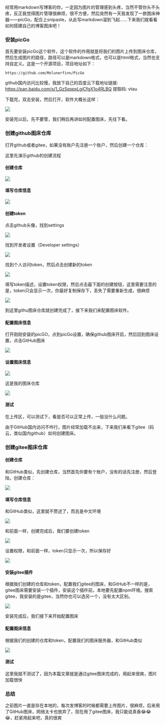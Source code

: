 经常用markdown写博客的你，一定因为图片的管理感到头疼，当然不管你头不头疼，反正我觉得图片管理很麻烦，很不方便，然后突然有一天我发现了一款图床神器——picGo，配合上snipaste，从此写markdown溜到飞起……下来我们就看看如何搭建自己的博客图床吧！

### 安装picGo

首先要安装picGo这个软件，这个软件的作用就是将我们的图片上传到图床仓库，然后生成图片的路径，路径可以是markdown格式，也可以是html格式，当然也支持自定义。这是一个开源项目，项目地址如下：

```
https://github.com/Molunerfinn/PicGo
```

github国内访问比较慢，我放下自己的百度云下载地址链接: https://pan.baidu.com/s/1_GzSqspxLgiCfgX1o4RLBQ 提取码: vtau

下载完，双击安装，然后打开，软件大概长这样：

![](https://gitee.com/sysker/picBed/raw/master/images/20200330234921.png)

安装完以后，先不要管，我们稍后再讲如何配置图床，先往下看。

### 创建github图床仓库

打开github或者gitee，如果没有账户先注册一个账户，然后创建一个仓库：

这里先演示github的创建流程

#### 创建仓库

![](https://gitee.com/sysker/picBed/raw/master/images/20200331214136.png)

#### 填写仓库信息

![](https://gitee.com/sysker/picBed/raw/master/images/20200331214644.png)

#### 创建token

点击github头像，找到settings

![](https://gitee.com/sysker/picBed/raw/master/images/20200331215523.png)

找到开发者设置（Developer settings）

![](https://gitee.com/sysker/picBed/raw/master/images/20200331215603.png)

找到个人访问token，然后点击创建新的token

![](https://gitee.com/sysker/picBed/raw/master/images/20200331215624.png)

填写token描述，设置token权限，然后点击最下面的创建按钮，这里需要注意的是，token只会显示一次，你最好复制保存下，丢失了需要重新生成，很麻烦

![](https://gitee.com/sysker/picBed/raw/master/images/20200331220213.png)

到这里githu图床仓库就创建完成了，接下来我们来配置图床软件。

#### 配置图床信息

打开刚刚安装的picGO，点到picGo设置，确保github图床开启，然后回到图床设置，点击GitHub图床

![](https://gitee.com/sysker/picBed/raw/master/images/20200331221211.png)

#### 设置图床信息

![](https://gitee.com/sysker/picBed/raw/master/images/20200331222217.png)

这是我的图床仓库

![](https://gitee.com/sysker/picBed/raw/master/images/20200331221616.png)

#### 测试

在上传区，可以测试下，看是否可以正常上传，一般没什么问题。

由于GitHub国内访问不咋行，图片经常加载不出来，下来我们来看下gitee（码云，类似国内github）如何创建图床。



### 创建gitee图床仓库

#### 创建仓库

和GitHub类似，先创建仓库，当然首先你要有个账户，没有的话先注册，然后登陆，创建仓库：

![](https://gitee.com/sysker/picBed/raw/master/images/20200331223649.png)

#### 填写仓库信息

和GitHub类似，这里就不赘述了，而且是中文环境

![](https://gitee.com/sysker/picBed/raw/master/images/20200331223834.png)

和前面一样，创建完成后，我们要创建token

![](https://gitee.com/sysker/picBed/raw/master/images/20200331224152.png)

设置权限，和前面一样，token只显示一次，所以保存好

![](https://gitee.com/sysker/picBed/raw/master/images/20200331224300.png)

#### 安装gitee插件

根据我们创建的仓库和token，配置我们gitee的图床，和GitHub不一样的是，gitee图床需要安装一个插件，安装这个插件前，本地要先配置npm环境。搜索gitee，我安装的是gitee，当然你也可以选另一个，没有太大区别。

![](https://gitee.com/sysker/picBed/raw/master/images/20200331224959.png)

安装完成后，我们接下来开始配置图床

#### 配置图床信息

根据我们的创建的仓库和token，配置我们的图床服务器，和GitHub类似

![](https://gitee.com/sysker/picBed/raw/master/images/20200331225446.png)

#### 测试

这里我就不测试了，因为本篇文章就是通过gitee图床完成的，用起来很爽，图片加载很快

### 总结

之前图片一直是存在本地的，每次发博客的时候都需要上传图片，很麻烦，后来用了GitHub图床，网络太卡也放弃了，现在用了gitee图床，我只能说真香😂😂😂，赶紧用起来吧，真的很爽